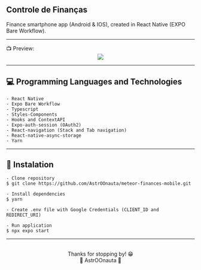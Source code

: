## Controle de Finanças

Finance smartphone app (Android & IOS), created in React Native (EXPO Bare Workflow).

<hr>
📺 Preview:
<div align = "center">
  
<img src="https://github.com/AstrOOnauta/meteor-finances-mobile/blob/main/preview.gif?raw=true">
 
</div>
<hr>

## 💻 Programming Languages and Technologies

    - React Native
    - Expo Bare Workflow
    - Typescript
    - Styles-Components
    - Hooks and ContextAPI
    - Expo-auth-session (OAuth2)
    - React-navigation (Stack and Tab navigation)
    - React-native-async-storage
    - Yarn

<hr>

## 📄 Instalation

    - Clone repository
    $ git clone https://github.com/AstrOOnauta/meteor-finances-mobile.git

    - Install dependencies
    $ yarn

    - Create .env file with Google Credentials (CLIENT_ID and REDIRECT_URI)

    - Run application
    $ npx expo start

<hr>
<div align = "center">
	<br>
	Thanks for stopping by! 😁
	<br>
	🚀 AstrOOnauta 🚀
</div>
